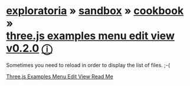 [exploratoria]( http://exploratoria.github.io/ ) &raquo;  [sandbox]( http://exploratoria.github.io/sandbox/ ) &raquo;  [cookbook]( http://exploratoria.github.io/sandbox/cookbook/ ) &raquo;  
[three.js examples menu edit view v0.2.0]( threejs-examples-menu-edit-view-v-0-2-0.html ) [&#x24D8;]( https://github.com/exploratoria/sandbox/tree/gh-pages/cookbook/threejs-examples-menu-edit-view )
===
 
Sometimes you need to reload in order to display the list of files. ;-(

[Three.js Examples Menu Edit View Read Me]( #../../readme.md )  
